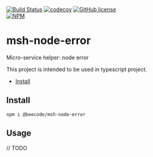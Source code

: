 [![Build Status](https://beecode.semaphoreci.com/badges/msh-node-error/branches/main.svg?style=shields)](https://beecode.semaphoreci.com/projects/msh-node-error)
[![codecov](https://codecov.io/gh/beecode-rs/msh-node-error/branch/main/graph/badge.svg?token=fHc0YaxEiB)](https://codecov.io/gh/beecode-rs/msh-node-error)
[![GitHub license](https://img.shields.io/github/license/beecode-rs/msh-node-error)](https://github.com/beecode-rs/msh-node-error/blob/main/LICENSE)  
[![NPM](https://nodei.co/npm/@beecode/msh-node-error.png)](https://nodei.co/npm/@beecode/msh-node-error)

# msh-node-error

Micro-service helper: node error

This project is intended to be used in typescript project.

<!-- toc -->

- [Install](#install)

<!-- tocstop -->

## Install

`npm i @beecode/msh-node-error`

## Usage

// TODO 
